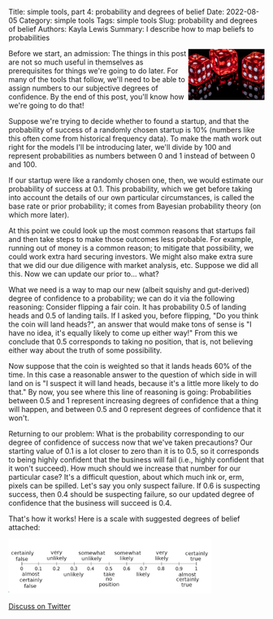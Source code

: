 Title: simple tools, part 4: probability and degrees of belief
Date: 2022-08-05
Category: simple tools
Tags: simple tools
Slug: probability and degrees of belief
Authors: Kayla Lewis
Summary: I describe how to map beliefs to probabilities

<img align=right src="images/dice.jpg" width="150"/>

Before we start, an admission: The things in this post are not so much useful in themselves as prerequisites for things we're going to do later. For many of the tools that follow, we'll need to be able to assign numbers to our subjective degrees of confidence. By the end of this post, you'll know how we're going to do that!

Suppose we're trying to decide whether to found a startup, and that the probability of success of a randomly chosen startup is 10% (numbers like this often come from historical frequency data). To make the math work out right for the models I'll be introducing later, we'll divide by 100 and represent probabilities as numbers between 0 and 1 instead of between 0 and 100.

If our startup were like a randomly chosen one, then, we would estimate our probability of success at 0.1. This probability, which we get before taking into account the details of our own particular circumstances, is called the base rate or prior probability; it comes from Bayesian probability theory (on which more later).

At this point we could look up the most common reasons that startups fail and then take steps to make those outcomes less probable. For example, running out of money is a common reason; to mitigate that possibility, we could work extra hard securing investors. We might also make extra sure that we did our due diligence with market analysis, etc. Suppose we did all this. Now we can update our prior to... what?

What we need is a way to map our new (albeit squishy and gut-derived) degree of confidence to a probability; we can do it via the following reasoning: Consider flipping a fair coin. It has probability 0.5 of landing heads and 0.5 of landing tails. If I asked you, before flipping, "Do you think the coin will land heads?", an answer that would make tons of sense is "I have no idea, it's equally likely to come up either way!" From this we conclude that 0.5 corresponds to taking no position, that is, not believing either way about the truth of some possibility. 

Now suppose that the coin is weighted so that it lands heads 60% of the time. In this case a reasonable answer to the question of which side in will land on is "I suspect it will land heads, because it's a little more likely to do that." By now, you see where this line of reasoning is going: Probabilities between 0.5 and 1 represent increasing degrees of confidence that a thing will happen, and between 0.5 and 0 represent degrees of confidence that it won't. 

Returning to our problem: What is the probability corresponding to our degree of confidence of success now that we've taken precautions? Our starting value of 0.1 is a lot closer to zero than it is to 0.5, so it corresponds to being highly confident that the business will fail (i.e., highly confident that it won't succeed). How much should we increase that number for our particular case? It's a difficult question, about which much ink or, erm, pixels can be spilled. Let's say you only suspect failure. If 0.6 is suspecting success, then 0.4 should be suspecting failure, so our updated degree of confidence that the business will succeed is 0.4.

That's how it works! Here is a scale with suggested degrees of belief attached:

<img src="images/probability-scale.png" width="400"/>

[Discuss on Twitter](https://twitter.com/Estimatrix/status/1555693184977600512?s=20&t=YFPoxpEQ2Qp14U4FliD7fA)


